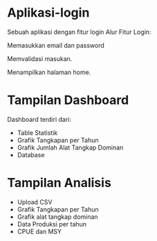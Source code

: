 # Aplikasi-login
Sebuah aplikasi dengan fitur login
Alur Fitur Login:

Memasukkan email dan password

Memvalidasi masukan.

Menampilkan halaman home.

# Tampilan Dashboard
Dashboard terdiri dari:
- Table Statistik
- Grafik Tangkapan per Tahun
- Grafik Jumlah Alat Tangkap Dominan
- Database

# Tampilan Analisis
- Upload CSV
- Grafik Tangkapan per Tahun
- Grafik alat tangkap dominan
- Data Produksi per tahun
- CPUE dan MSY
